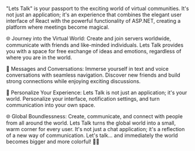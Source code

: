 "Lets Talk" is your passport to the exciting world of virtual communities. It's not just an application; it's an experience that combines the elegant user interface of React with the powerful functionality of ASP.NET, creating a platform where meetings become magical.

🌐 Journey into the Virtual World:
Create and join servers worldwide, communicate with friends and like-minded individuals. Lets Talk provides you with a space for free exchange of ideas and emotions, regardless of where you are in the world.

💬 Messages and Conversations:
Immerse yourself in text and voice conversations with seamless navigation. Discover new friends and build strong connections while enjoying exciting discussions.

🌟 Personalize Your Experience:
Lets Talk is not just an application; it's your world. Personalize your interface, notification settings, and turn communication into your own space.

🌐 Global Boundlessness:
Create, communicate, and connect with people from all around the world. Lets Talk turns the global world into a small, warm corner for every user. It's not just a chat application; it's a reflection of a new way of communication. Let's talk... and immediately the world becomes bigger and more colorful! 💬🚀
